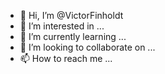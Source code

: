 - 👋 Hi, I’m @VictorFinholdt
- 👀 I’m interested in ...
- 🌱 I’m currently learning ...
- 💞️ I’m looking to collaborate on ...
- 📫 How to reach me ...

<!---
VictorFinholdt/VictorFinholdt is a ✨ special ✨ repository because its `README.md` (this file) appears on your GitHub profile.
You can click the Preview link to take a look at your changes.
--->
